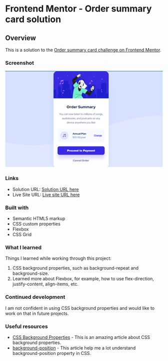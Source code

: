 # Frontend Mentor - Order summary card solution

## Overview

This is a solution to the [Order summary card challenge on Frontend Mentor](https://www.frontendmentor.io/challenges/order-summary-component-QlPmajDUj).

### Screenshot

![](./Images/screenshot.png)

### Links

- Solution URL: [Solution URL here](https://github.com/NunuAbuashvili/Order-Summary-Component.git)
- Live Site URL: [Live site URL here](https://nunuabuashvili.github.io/Order-Summary-Component/)

### Built with

- Semantic HTML5 markup
- CSS custom properties
- Flexbox
- CSS Grid

### What I learned

Things I learned while working through this project:

1. CSS background properties, such as background-repeat and background-size.
2. Learned more about Flexbox, for example, how to use flex-direction, justify-content, align-items, etc.

### Continued development

I am not confident in using CSS background properties and would like to work on that in future projects.

### Useful resources

- [CSS Background Properties](https://www.freecodecamp.org/news/learn-css-background-properties/) - This is an amazing article about CSS background properties.
- [background-position](https://css-tricks.com/almanac/properties/b/background-position/) - This article help me a lot understand background-position property in CSS.
